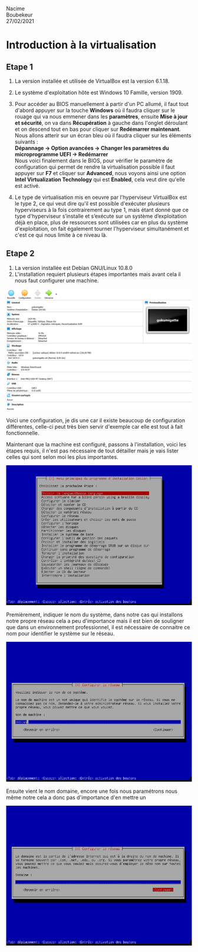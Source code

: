 Nacime  
Boubekeur  
27/02/2021

# Introduction à la virtualisation #

## Etape 1 ##

1. La version installée et utilisée de VirtualBox est la version 6.1.18.

2. Le système d'exploitation hôte est Windows 10 Famille, version 1909.

3. Pour accéder au BIOS manuellement à partir d'un PC allumé, il faut tout d'abord appuyer sur la touche **Windows** où il faudra cliquer sur le rouage qui va nous emmener dans les **paramètres**, ensuite **Mise à jour et sécurité**, on va dans **Récupération** à gauche dans l'onglet déroulant et on descend tout en bas pour cliquer sur **Redémarrer maintenant**.
Nous allons atterir sur un écran bleu où il faudra cliquer sur les éléments suivants :  
**Dépannage -> Option avancées -> Changer les paramètres du microprogramme UEFI -> Redémarrer**    
Nous voici finalement dans le BIOS, pour vérifier le paramètre de configuration qui permet de rendre la virtualisation possible il faut appuyer sur **F7** et cliquer sur **Advanced**, nous voyons ainsi une option **Intel Virtualization Technology** qui est **Enabled**, cela veut dire qu'elle est activé.  

4. Le type de virtualisation mis en oeuvre par l'hyperviseur VirtualBox est le type 2, ce qui veut dire qu'il est possible d'exécuter plusieurs hyperviseurs à la fois contrairement au type 1, mais étant donné que ce type d'hyperviseur s’installe et s’exécute sur un système d’exploitation déjà en place, plus de ressources sont utilisées car en plus du système d'exploitation, on fait également tourner l'hyperviseur simultanément et c'est ce qui nous limite à ce niveau là.

## Etape 2 ##

1. La version installée est Debian GNU/Linux 10.8.0
2. L'installation requiert plusieurs étapes importantes mais avant cela il nous faut configurer une machine.

![](img/optionMachineVirtuelle.png)

Voici une configuration, je dis une car il existe beaucoup de configuration différentes, celle-ci peut très bien servir d'exemple car elle est tout à fait fonctionnelle.

Maintenant que la machine est configuré, passons à l'installation, voici les étapes requis, il n'est pas nécessaire de tout détailler mais je vais lister celles qui sont selon moi les plus importantes.

![](img/AllSteps.png)

Premièrement, indiquer le nom du système, dans notre cas qui installons notre propre réseau cela a peu d'importance mais il est bien de souligner que dans un environnement professionnel, il est nécessaire de connaitre ce nom pour identifier le système sur le réseau.

![](img/configReseauNom.png)

Ensuite vient le nom domaine, encore une fois nous paramétrons nous même notre cela a donc pas d'importance d'en mettre un

![](img/domaine.png)
